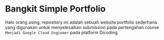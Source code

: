 # Bangkit Simple Portfolio

Halo orang asing, repository ini adalah sebuah website portfolio sederhana yang digunakan untuk menyelesaikan submission pada pertengahan course `Menjadi Google Cloud Engineer` pada platform Dicoding.
